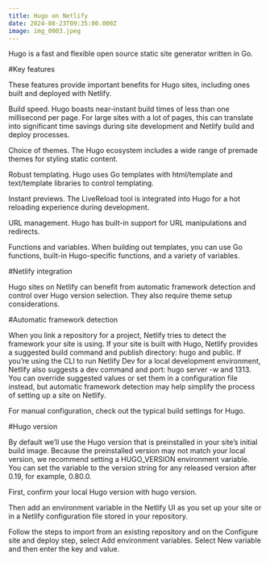 ```yaml
---
title: Hugo on Netlify
date: 2024-08-23T09:35:00.000Z
image: img_0003.jpeg
---
```

Hugo is a fast and flexible open source static site generator written in Go.



\#Key features

These features provide important benefits for Hugo sites, including ones built and deployed with Netlify.



Build speed. Hugo boasts near-instant build times of less than one millisecond per page. For large sites with a lot of pages, this can translate into significant time savings during site development and Netlify build and deploy processes.

Choice of themes. The Hugo ecosystem includes a wide range of premade themes for styling static content.

Robust templating. Hugo uses Go templates with html/template and text/template libraries to control templating.

Instant previews. The LiveReload tool is integrated into Hugo for a hot reloading experience during development.

URL management. Hugo has built-in support for URL manipulations and redirects.

Functions and variables. When building out templates, you can use Go functions, built-in Hugo-specific functions, and a variety of variables.

\#Netlify integration

Hugo sites on Netlify can benefit from automatic framework detection and control over Hugo version selection. They also require theme setup considerations.



\#Automatic framework detection

When you link a repository for a project, Netlify tries to detect the framework your site is using. If your site is built with Hugo, Netlify provides a suggested build command and publish directory: hugo and public. If you’re using the CLI to run Netlify Dev for a local development environment, Netlify also suggests a dev command and port: hugo server -w and 1313. You can override suggested values or set them in a configuration file instead, but automatic framework detection may help simplify the process of setting up a site on Netlify.



For manual configuration, check out the typical build settings for Hugo.



\#Hugo version

By default we’ll use the Hugo version that is preinstalled in your site’s initial build image. Because the preinstalled version may not match your local version, we recommend setting a HUGO_VERSION environment variable. You can set the variable to the version string for any released version after 0.19, for example, 0.80.0.



First, confirm your local Hugo version with hugo version.



Then add an environment variable in the Netlify UI as you set up your site or in a Netlify configuration file stored in your repository.



Follow the steps to import from an existing repository and on the Configure site and deploy step, select Add environment variables. Select New variable and then enter the key and value.
